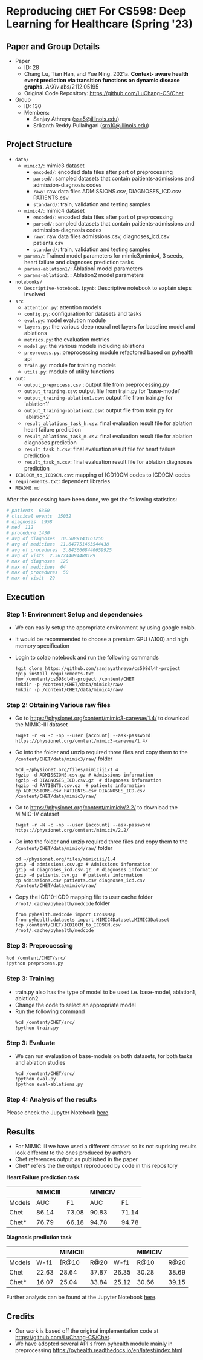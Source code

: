 # Reproducing `CHET` For CS598: Deep Learning for Healthcare (Spring '23)

## Paper and Group Details

- Paper
  - ID: 28
  - Chang Lu, Tian Han, and Yue Ning. 2021a. **Context- aware health event prediction via transition functions on dynamic disease graphs.** *ArXiv* abs/2112.05195
  - Original Code Repository: https://github.com/LuChang-CS/Chet
- Group
  - ID: 130
  - Members:
    - Sanjay Athreya (ssa5@illinois.edu)
    - Srikanth Reddy Pullaihgari (srp10@illinois.edu)

## Project Structure
- `data/`
  - `mimic3/`: mimic3 dataset
    - `encoded/`: encoded data files after part of preprocessing
    - `parsed/`: sampled datasets that contain paitients-admissions and admission-diagnosis codes
    - `raw/`: raw data files ADMISSIONS.csv, DIAGNOSES_ICD.csv PATIENTS.csv
    - `standard/`: train, validation and testing samples 
  - `mimic4/`: mimic4 dataset
    - `encoded/`: encoded data files after part of preprocessing
    - `parsed/`: sampled datasets that contain paitients-admissions and admission-diagnosis codes
    - `raw/`: raw data files admissions.csv, diagnoses_icd.csv patients.csv
    - `standard/`: train, validation and testing samples
  - `params/`: Trained model parameters for mimic3,mimic4, 3 seeds, heart failure and diagnoses prediction tasks
  - `params-ablation1/`: Ablation1 model parameters
  - `params-ablation2.`: Ablation2 model parameters
- `notebooks/`
  - `Descriptive-Notebook.ipynb`: Descriptive notebook to explain steps involved
- `src`
  - `attention.py`: attention models
  - `config.py`: configuration for datasets and tasks 
  - `eval.py`: model evalution module
  - `layers.py`: the various deep neural net layers for baseline model and ablations
  - `metrics.py`: the evaluation metrics
  - `model.py`: the various models including ablations
  - `preprocess.py`: preprocessing module refactored based on pyhealth api
  - `train.py`: module for training models
  - `utils.py`: module of utility functions
- `out`:
  - `output_preprocess.csv` : output file from preprocessing.py
  - `output_training.csv`: output file from train.py for 'base-model'
  - `output_training-ablation1.csv`: output file from train.py for 'ablation1'
  - `output_training-ablation2.csv`: output file from train.py for 'ablation2'
  - `result_ablations_task_h.csv`: final evaluation result file for ablation heart failure prediction
  - `result_ablations_task_m.csv`: final evaluation result file for ablation diagnoses prediction
  - `result_task_h.csv`: final evaluation result file for heart failure prediction
  - `result_task_m.csv`: final evaluation result file for ablation diagnoses prediction
- `ICD10CM_to_ICD9CM.csv`: mapping of ICD10CM codes to ICD9CM codes
- `requirements.txt`: dependent libraries
- `README.md`

After the processing have been done, we get the following statistics:

```bash
# patients  6350
# clinical events  15032
# diagnosis  1958
# med  112
# procedure 1430
# avg of diagnoses  10.5089143161256
# avg of medicines  11.647751463544438
# avg of procedures  3.8436668440659925
# avg of vists  2.367244094488189
# max of diagnoses  128
# max of medicines  64
# max of procedures  50
# max of visit  29
```

## Execution

### Step 1: Environment Setup and dependencies

- We can easily setup the appropriate environment by using google colab.
- It would be recommended to choose a premium GPU (A100) and high memory specification
- Login to colab notebook and run the following commands 

  ```
  !git clone https://github.com/sanjayathreya/cs598dl4h-project
  !pip install requirements.txt
  !mv /content/cs598dl4h-project /content/CHET
  !mkdir -p /content/CHET/data/mimic3/raw/
  !mkdir -p /content/CHET/data/mimic4/raw/
  ```

### Step 2: Obtaining Various raw files 

- Go to https://physionet.org/content/mimic3-carevue/1.4/ to download the MIMIC-III dataset

  ```
  !wget -r -N -c -np --user [account] --ask-password https://physionet.org/content/mimic3-carevue/1.4/
  ```

- Go into the folder and unzip required three files and copy them to the `/content/CHET/data/mimic3/raw/` folder

  ```
  %cd ~/physionet.org/files/mimiciii/1.4
  !gzip -d ADMISSIONS.csv.gz # Admissions information
  !gzip -d DIAGNOSES_ICD.csv.gz  # diagnoses information
  !gzip -d PATIENTS.csv.gz  # patients information
  cp ADMISSIONS.csv PATIENTS.csv DIAGNOSES_ICD.csv /content/CHET/data/mimic3/raw/
  ```

- Go to https://physionet.org/content/mimiciv/2.2/ to download the MIMIC-IV dataset

  ```
  !wget -r -N -c -np --user [account] --ask-password https://physionet.org/content/mimiciv/2.2/
  ```

- Go into the folder and unzip required three files and copy them to the `/content/CHET/data/mimic4/raw/` folder

  ```
  cd ~/physionet.org/files/mimiciii/1.4
  gzip -d admissions.csv.gz # Admissions information
  gzip -d diagnoses_icd.csv.gz  # diagnoses information
  gzip -d patients.csv.gz  # patients information
  cp admissions.csv patients.csv diagnoses_icd.csv /content/CHET/data/mimic4/raw/
  ```

- Copy the ICD10-ICD9 mapping file to user cache folder `/root/.cache/pyhealth/medcode` folder

  ```
  from pyhealth.medcode import CrossMap
  from pyhealth.datasets import MIMIC4Dataset,MIMIC3Dataset
  !cp /content/CHET/ICD10CM_to_ICD9CM.csv /root/.cache/pyhealth/medcode
  ```

### Step 3: Preprocessing 

  ```
  %cd /content/CHET/src/
  !python preprocess.py
  ```

### Step 3: Training 

- train.py also has the type of model to be used i.e. base-model, ablation1, ablation2
- Change the code to select an appropriate model
- Run the following command
  ```
  %cd /content/CHET/src/
  !python train.py
  ```

### Step 3: Evaluate 

- We can run evaluation of base-models on both datasets, for both tasks and ablation studies

  ```
  %cd /content/CHET/src/
  !python eval.py
  !python eval-ablations.py
  ```

### Step 4: Analysis of the results

Please check the Jupyter Notebook [here](/content/CHET/notebook/Descriptive-Notebook.ipynb).

## Results

- For MIMIC III we have used a different dataset so its not suprising results look different to the ones produced by authors
- Chet references output as published in the paper
- Chet\* refers the the output reproduced by code in this repository 

**Heart Failure prediction task**

|        | MIMICIII    |             | MIMICIV     |             |
| ------ | ----------- | ----------- | ----------- | ----------- |
| Models | AUC         | F1          | AUC         | F1          |
| Chet   |       86.14 |       73.08 | 90.83       | 71.14       |
| Chet\* |       76.79 |       66.18 |       94.78 |       94.78 |


**Diagnosis prediction task**

|        |             | MIMICIII  |        |       | MIMICIV   | 	        |
| ------ | ----------- |-----------|--------|-------| --------- |----------|
| Models | W-f1        | [R@10     | R@20   | W-f1  | R@10      | R@20     |
| Chet   |       22.63 | 28.64     | 37.87  | 26.35 | 30.28     | 38.69    |
| Chet\* |       16.07 | 25.04     | 33.84  | 25.12 | 30.66     | 39.15    |



Further analysis can be found at the Jupyter Notebook [here](./src/Result-Analysis.ipynb).

## Credits

- Our work is based off the original implementation code at https://github.com/LuChang-CS/Chet.
- We have adopted several API's from pyhealth module mainly in preprocessing https://pyhealth.readthedocs.io/en/latest/index.html